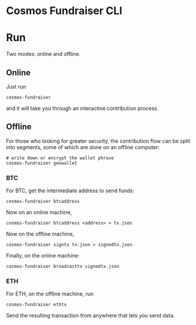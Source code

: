 # Cosmos Fundraiser CLI


# Run

Two modes: online and offline. 

## Online

Just run

```
cosmos-fundraiser
```

and it will take you through an interactive contribution process.


## Offline

For those who looking for greater security, 
the contribution flow can be split into segments, 
some of which are done on an offline computer:

```
# write down or encrypt the wallet phrase
cosmos-fundraiser genwallet 
```

### BTC

For BTC, get the intermediate address to send funds:

```
cosmos-fundraiser btcaddress
```

Now on an online machine, 

```
cosmos-fundraiser btcaddress <address> > tx.json
```

Now on the offline machine,

```
cosmos-fundraiser signtx tx.json > signedtx.json
```

Finally, on the online machine:

```
cosmos-fundraiser broadcasttx signedtx.json
```

### ETH

For ETH, on the offline machine, run

```
cosmos-fundraiser ethtx
```

Send the resulting transaction from anywhere that lets you send data.
